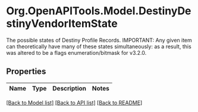 # Org.OpenAPITools.Model.DestinyDestinyVendorItemState
The possible states of Destiny Profile Records. IMPORTANT: Any given item can theoretically have many of these states simultaneously: as a result, this was altered to be a flags enumeration/bitmask for v3.2.0.

## Properties

Name | Type | Description | Notes
------------ | ------------- | ------------- | -------------

[[Back to Model list]](../README.md#documentation-for-models) [[Back to API list]](../README.md#documentation-for-api-endpoints) [[Back to README]](../README.md)

